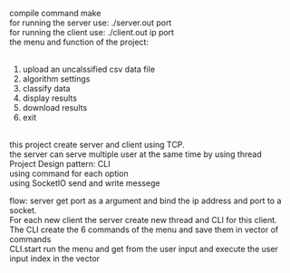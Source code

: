 compile command make <br />
for running the server use:  ./server.out port <br />
for running the client use: ./client.out ip port <br />
the menu and function of the project: <br />
<br />
1. upload an uncalssified csv data file <br />
2. algorithm settings <br />
3. classify data <br />
4. display results <br />
5. download results <br />
8. exit <br />
<br />
this project create server and client using TCP. <br />
the server can serve multiple user at the same time by using thread <br />
Project Design pattern: CLI <br />
using command for each option <br />
using SocketIO send and write messege  <br />

flow:
server get port as a argument and bind the ip address and port to a socket. <br />
For each new client the server create new thread and CLI for this client.  <br />
The CLI create the 6 commands of the menu and save them in vector of commands  <br />
CLI.start run the menu and get from the user input and execute the user input index in the vector<command>  <br />


